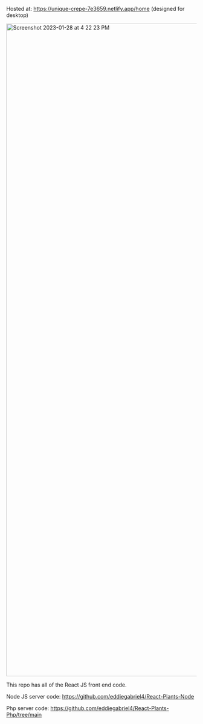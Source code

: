 Hosted at: https://unique-crepe-7e3659.netlify.app/home
(designed for desktop)



<img width="1728" alt="Screenshot 2023-01-28 at 4 22 23 PM" src="https://user-images.githubusercontent.com/81613773/215297254-bb407b83-f68a-49bb-9000-f4a0334a1e2b.png">



This repo has all of the React JS front end code.


Node JS server code: https://github.com/eddiegabriel4/React-Plants-Node

Php server code: https://github.com/eddiegabriel4/React-Plants-Php/tree/main
